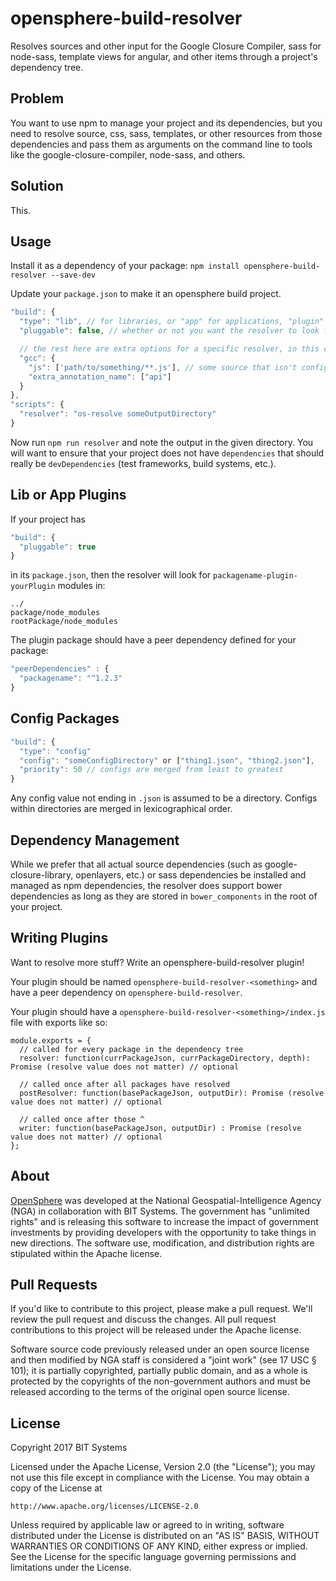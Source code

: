 # opensphere-build-resolver

Resolves sources and other input for the Google Closure Compiler, sass for node-sass, template views for angular, and other items through a project's dependency tree.

## Problem
You want to use npm to manage your project and its dependencies, but you need to resolve source, css, sass, templates, or other resources from those dependencies and pass them as arguments on the command line to tools like the google-closure-compiler, node-sass, and others.

## Solution
This.

## Usage
Install it as a dependency of your package: `npm install opensphere-build-resolver --save-dev`

Update your `package.json` to make it an opensphere build project.
```javascript
"build": {
  "type": "lib", // for libraries, or "app" for applications, "plugin" for plugins, or "config" for config
  "pluggable": false, // whether or not you want the resolver to look for plugins like <packageName>-*

  // the rest here are extra options for a specific resolver, in this case the Google Closure Compiler
  "gcc": {
    "js": ['path/to/something/**.js'], // some source that isn't configured in a directory that the gcc resolver will naturally find
    "extra_annotation_name": ["api"]
  } 
},
"scripts": {
  "resolver": "os-resolve someOutputDirectory"
}
```

Now run `npm run resolver` and note the output in the given directory. You will want to ensure that your project does not have `dependencies` that should really be `devDependencies` (test frameworks, build systems, etc.).

## Lib or App Plugins
If your project has
```javascript
"build": {
  "pluggable": true
}
```
in its `package.json`, then the resolver will look for `packagename-plugin-yourPlugin` modules in:
```
../
package/node_modules
rootPackage/node_modules
```

The plugin package should have a peer dependency defined for your package:

```javascript
"peerDependencies" : {
  "packagename": "^1.2.3"
}
```

## Config Packages
```javascript
"build": {
  "type": "config"
  "config": "someConfigDirectory" or ["thing1.json", "thing2.json"],
  "priority": 50 // configs are merged from least to greatest
}
```
Any config value not ending in `.json` is assumed to be a directory. Configs within directories are merged in lexicographical order.

## Dependency Management
While we prefer that all actual source dependencies (such as google-closure-library, openlayers, etc.) or sass dependencies be installed and managed as npm dependencies, the resolver does support bower dependencies as long as they are stored in `bower_components` in the root of your project.

## Writing Plugins
Want to resolve more stuff? Write an opensphere-build-resolver plugin!

Your plugin should be named `opensphere-build-resolver-<something>` and have a peer dependency on `opensphere-build-resolver`.

Your plugin should have a `opensphere-build-resolver-<something>/index.js` file with exports like so:
```
module.exports = {
  // called for every package in the dependency tree
  resolver: function(currPackageJson, currPackageDirectory, depth): Promise (resolve value does not matter) // optional

  // called once after all packages have resolved
  postResolver: function(basePackageJson, outputDir): Promise (resolve value does not matter) // optional

  // called once after those ^
  writer: function(basePackageJson, outputDir) : Promise (resolve value does not matter) // optional
};
```

## About

[OpenSphere](https://github.com/ngageoint/opensphere) was developed at the National Geospatial-Intelligence Agency (NGA) in collaboration with BIT Systems. The government has "unlimited rights" and is releasing this software to increase the impact of government investments by providing developers with the opportunity to take things in new directions. The software use, modification, and distribution rights are stipulated within the Apache license.

## Pull Requests

If you'd like to contribute to this project, please make a pull request. We'll review the pull request and discuss the changes. All pull request contributions to this project will be released under the Apache license.

Software source code previously released under an open source license and then modified by NGA staff is considered a "joint work" (see 17 USC § 101); it is partially copyrighted, partially public domain, and as a whole is protected by the copyrights of the non-government authors and must be released according to the terms of the original open source license.

## License

Copyright 2017 BIT Systems

Licensed under the Apache License, Version 2.0 (the "License");
you may not use this file except in compliance with the License.
You may obtain a copy of the License at

    http://www.apache.org/licenses/LICENSE-2.0

Unless required by applicable law or agreed to in writing, software
distributed under the License is distributed on an "AS IS" BASIS,
WITHOUT WARRANTIES OR CONDITIONS OF ANY KIND, either express or implied.
See the License for the specific language governing permissions and
limitations under the License.
